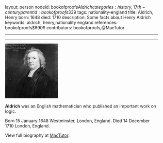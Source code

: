 layout: person
nodeid: bookofproofs$Aldrich
categories: history,17th-century
parentid: bookofproofs$339
tags: nationality-england
title: Aldrich, Henry
born: 1648
died: 1710
description: Some facts about Henry Aldrich
keywords: aldrich, henry,nationality england
references: bookofproofs$6909
contributors: bookofproofs,@MacTutor

---


---

![Aldrich.jpg](https://github.com/bookofproofs/bookofproofs.github.io/blob/main/_sources/_assets/images/portraits/Aldrich.jpg?raw=true)

**Aldrich** was an English mathematician who published an important work on logic.

Born 15 January 1648 Westminster, London, England. Died 14 December 1710 London, England.


View full biography at [MacTutor](https://mathshistory.st-andrews.ac.uk/Biographies/Aldrich/).
